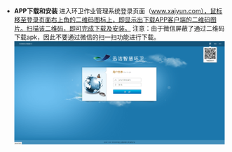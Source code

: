 * **APP下载和安装**
进入环卫作业管理系统登录页面（www.xajyun.com），鼠标移至登录页面右上角的二维码图标上，即显示出下载APP客户端的二维码图片。扫描该二维码，即可完成下载及安装。
注意：由于微信屏蔽了通过二维码下载apk，因此不要通过微信的扫一扫功能进行下载。
![迅洁app下载二维码](images/迅洁app下载二维码.png)